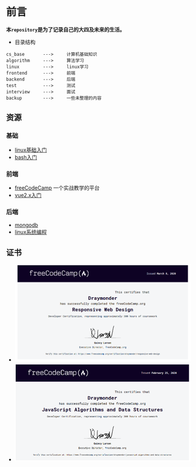 # 前言
__本`repository`是为了记录自己的大四及未来的生活。__

- 目录结构
```
cs_base       --->     计算机基础知识
algorithm     --->     算法学习
linux         --->     linux学习
frontend      --->     前端
backend       --->     后端
test          --->     测试
interview     --->     面试
backup        --->     一些未整理的内容
```



## 资源
### 基础
- [linux基础入门](https://www.shiyanlou.com/courses/1)
- [bash入门](https://www.shiyanlou.com/courses/944)


### 前端
- [freeCodeCamp](https://www.freecodecamp.org/)  一个实战教学的平台
- [vue2.x入门](https://www.imooc.com/learn/1091)

### 后端
- [mongodb](https://www.shiyanlou.com/courses/12)
- [linux系统编程](https://www.shiyanlou.com/courses/24)

## 证书

- ![[web-design](https://www.freecodecamp.org/certification/draymonder/responsive-web-design)](./imgs/web_design.png)
- ![[js_and_data_structure](https://www.freecodecamp.org/certification/draymonder/javascript-algorithms-and-data-structures)](./imgs/js_and_data_structure.png)